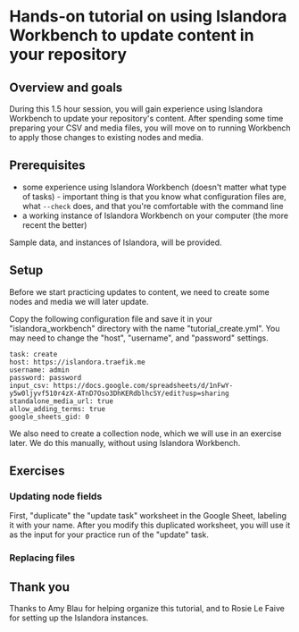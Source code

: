 # Hands-on tutorial on using Islandora Workbench to update content in your repository

## Overview and goals

During this 1.5 hour session, you will gain experience using Islandora Workbench to update your repository's content. After spending some time preparing your CSV and media files, you will move on to running Workbench to apply those changes to existing nodes and media.

## Prerequisites

- some experience using Islandora Workbench (doesn't matter what type of tasks) - important thing is that you know what configuration files are, what `--check` does, and that you're comfortable with the command line
- a working instance of Islandora Workbench on your computer (the more recent the better)

Sample data, and instances of Islandora, will be provided.

## Setup

Before we start practicing updates to content, we need to create some nodes and media we will later update.

Copy the following configuration file and save it in your "islandora_workbench" directory with the name "tutorial_create.yml". You may need to change the "host", "username", and "password" settings.

```
task: create
host: https://islandora.traefik.me
username: admin
password: password
input_csv: https://docs.google.com/spreadsheets/d/1nFwY-y5w0ljyvf510r4zX-ATnD7Oso3DhKERdblhcSY/edit?usp=sharing
standalone_media_url: true
allow_adding_terms: true
google_sheets_gid: 0
```

We also need to create a collection node, which we will use in an exercise later. We do this manually, without using Islandora Workbench.

## Exercises

### Updating node fields

First, "duplicate" the "update task" worksheet in the Google Sheet, labeling it with your name. After you modify this duplicated worksheet, you will use it as the input for your practice run of the "update" task.




### Replacing files


## Thank you

Thanks to Amy Blau for helping organize this tutorial, and to Rosie Le Faive for setting up the Islandora instances.




